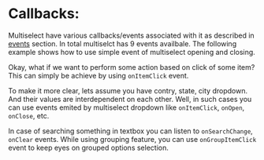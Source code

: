 # Callbacks: 

Multiselect have various callbacks/events associated with it as described in [events](https://ngx-lib.github.io/multiselect/guide/events) section. In total multiselct has 9 events availbale. The following example shows how to use simple event of multiselect opening and closing.

<ms-events></ms-events>

Okay, what if we want to perform some action based on click of some item? This can simply be achieve by using `onItemClick` event.

To make it more clear, lets assume you have contry, state, city dropdown. And their values are interdependent on each other. Well, in such cases you can use events emited by multiselect dropdown like `onItemClick`, `onOpen`, `onClose`, etc.

<ms-events-advanced></ms-events-advanced>

In case of searching something in textbox you can listen to `onSearchChange`, `onClear` events. While using grouping feature, you can use `onGroupItemClick` event to keep eyes on grouped options selection.
